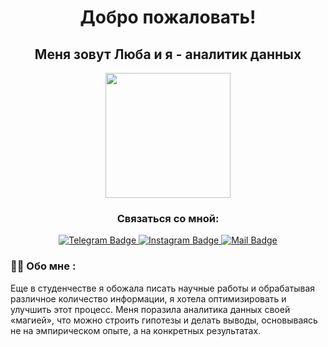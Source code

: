 <div id="header", align="center">
  <h1> Добро пожаловать! </h1>
  <h2> Меня зовут Люба и я - аналитик данных </h2>
</div>


<div id="header", align="center">
  <img src="https://media2.giphy.com/media/mCRJDo24UvJMA/giphy.gif?cid=ecf05e47x6f62c1rbomxkchjlozw548c92y4n4koh6yfpq4w&rid=giphy.gif&ct=g" width="200"/>
</div>

<div id="badges", align="center">
  <h3> Связаться со мной: </h3>
</div>

<div id="badges", align="center">
   <a href="https://t.me/lubamorozova">
     <img src="https://img.shields.io/badge/Telegram-blue?style=for-the-badge&logo=telegram&logoColor=white" alt="Telegram Badge"/>
  </a>
  <a href="https://instagram.com/lubamartynova?igshid=YmMyMTA2M2Y=">
    <img src="https://img.shields.io/badge/Instagram-pink?style=for-the-badge&logo=instagram&logoColor=white" alt="Instagram Badge"/>
  </a>
   <a href="mailto:lubasha97@bk.ru">
  <img src="https://img.shields.io/badge/mail-blue?style=for-the-badge&logo=mail&logoColor=white" alt="Mail Badge"/>
  </a>
</div>

### :woman_technologist: Обо мне :
Еще в студенчестве я обожала писать научные работы и обрабатывая различное
количество информации, я хотела оптимизировать и улучшить этот процесс. Меня поразила
аналитика данных своей «магией», что можно строить гипотезы и делать выводы,
основываясь не на эмпирическом опыте, а на конкретных результатах.
